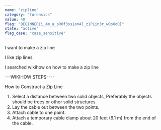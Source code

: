 ```yaml
---
name: "zipline"
category: "forensics"
value: 40
flag: "BEGINNER{i_Am_a_pR0f3ss1on4l_z1PLin3r_w0oHo0}"
state: "active"
flag_case: "case_sensitive"
---
```


I want to make a zip line

I like zip lines

I searched wikihow on how to make a zip line

---WIKIHOW STEPS----

How to Construct a Zip Line

1. Select a distance between two solid objects, Preferably the objects should be trees or other solid structures
2. Lay the cable out between the two points.
3. Attach cable to one point.
4. Attach a temporary cable clamp about 20 feet (6.1 m) from the end of the cable.

